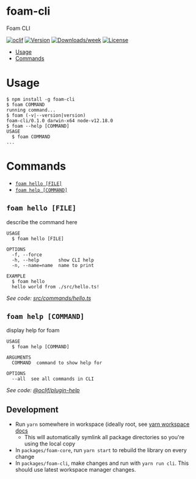 foam-cli
========

Foam CLI

[![oclif](https://img.shields.io/badge/cli-oclif-brightgreen.svg)](https://oclif.io)
[![Version](https://img.shields.io/npm/v/foam-cli.svg)](https://npmjs.org/package/foam-cli)
[![Downloads/week](https://img.shields.io/npm/dw/foam-cli.svg)](https://npmjs.org/package/foam-cli)
[![License](https://img.shields.io/npm/l/foam-cli.svg)](https://github.com/foambubble/foam/blob/master/package.json)

<!-- toc -->
* [Usage](#usage)
* [Commands](#commands)
<!-- tocstop -->
# Usage
<!-- usage -->
```sh-session
$ npm install -g foam-cli
$ foam COMMAND
running command...
$ foam (-v|--version|version)
foam-cli/0.1.0 darwin-x64 node-v12.18.0
$ foam --help [COMMAND]
USAGE
  $ foam COMMAND
...
```
<!-- usagestop -->
# Commands
<!-- commands -->
* [`foam hello [FILE]`](#foam-hello-file)
* [`foam help [COMMAND]`](#foam-help-command)

## `foam hello [FILE]`

describe the command here

```
USAGE
  $ foam hello [FILE]

OPTIONS
  -f, --force
  -h, --help       show CLI help
  -n, --name=name  name to print

EXAMPLE
  $ foam hello
  hello world from ./src/hello.ts!
```

_See code: [src/commands/hello.ts](https://github.com/foambubble/foam/blob/v0.1.0/src/commands/hello.ts)_

## `foam help [COMMAND]`

display help for foam

```
USAGE
  $ foam help [COMMAND]

ARGUMENTS
  COMMAND  command to show help for

OPTIONS
  --all  see all commands in CLI
```

_See code: [@oclif/plugin-help](https://github.com/oclif/plugin-help/blob/v3.1.0/src/commands/help.ts)_
<!-- commandsstop -->

## Development

- Run `yarn` somewhere in workspace (ideally root, see [yarn workspace docs](https://classic.yarnpkg.com/en/docs/workspaces/)
  - This will automatically symlink all package directories so you're using the local copy
- In `packages/foam-core`, run `yarn start` to rebuild the library on every change
- In `packages/foam-cli`, make changes and run with `yarn run cli`. This should use latest workspace manager changes.
